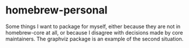 # homebrew-personal

Some things I want to package for myself, either because they are not in homebrew-core at all, or because I disagree with decisions made by core maintainers. The graphviz package is an example of the second situation.
